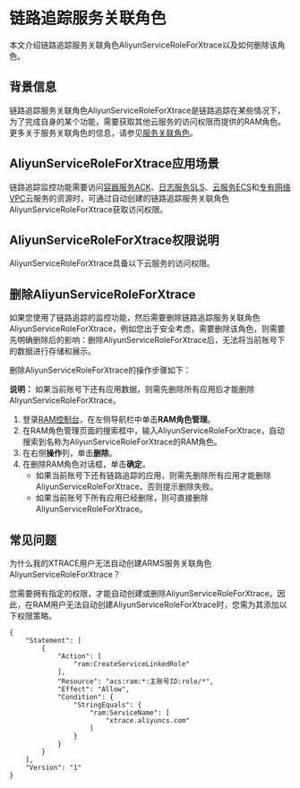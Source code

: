 # 链路追踪服务关联角色

本文介绍链路追踪服务关联角色AliyunServiceRoleForXtrace以及如何删除该角色。

## 背景信息

链路追踪服务关联角色AliyunServiceRoleForXtrace是链路追踪在某些情况下，为了完成自身的某个功能，需要获取其他云服务的访问权限而提供的RAM角色。更多关于服务关联角色的信息，请参见[服务关联角色](/intl.zh-CN/角色管理/服务关联角色.md)。

## AliyunServiceRoleForXtrace应用场景

链路追踪监控功能需要访问[容器服务ACK](https://help.aliyun.com/document_detail/86737.html#concept-cbm-1zc-l2b)、[日志服务SLS](https://help.aliyun.com/document_detail/48869.html#concept-mt2-ykn-vdb)、[云服务ECS](/intl.zh-CN/产品简介/什么是云服务器ECS.md)和[专有网络VPC](https://help.aliyun.com/document_detail/34217.html#concept-kbk-cpz-ndb)云服务的资源时，可通过自动创建的链路追踪服务关联角色AliyunServiceRoleForXtrace获取访问权限。

## AliyunServiceRoleForXtrace权限说明



AliyunServiceRoleForXtrace具备以下云服务的访问权限。

## 删除AliyunServiceRoleForXtrace

如果您使用了链路追踪的监控功能，然后需要删除链路追踪服务关联角色AliyunServiceRoleForXtrace，例如您出于安全考虑，需要删除该角色，则需要先明确删除后的影响：删除AliyunServiceRoleForXtrace后，无法将当前账号下的数据进行存储和展示。

删除AliyunServiceRoleForXtrace的操作步骤如下：

**说明：** 如果当前账号下还有应用数据，则需先删除所有应用后才能删除AliyunServiceRoleForXtrace。

1.  登录[RAM控制台](http://ram.console.aliyun.com/)，在左侧导航栏中单击**RAM角色管理**。
2.  在RAM角色管理页面的搜索框中，输入AliyunServiceRoleForXtrace，自动搜索到名称为AliyunServiceRoleForXtrace的RAM角色。
3.  在右侧**操作**列，单击**删除**。
4.  在删除RAM角色对话框，单击**确定**。
    -   如果当前账号下还有链路追踪的应用，则需先删除所有应用才能删除AliyunServiceRoleForXtrace，否则提示删除失败。
    -   如果当前账号下所有应用已经删除，则可直接删除AliyunServiceRoleForXtrace。

## 常见问题

为什么我的XTRACE用户无法自动创建ARMS服务关联角色AliyunServiceRoleForXtrace？

您需要拥有指定的权限，才能自动创建或删除AliyunServiceRoleForXtrace。因此，在RAM用户无法自动创建AliyunServiceRoleForXtrace时，您需为其添加以下权限策略。

```
{
    "Statement": [
        {
            "Action": [
                "ram:CreateServiceLinkedRole"
            ],
            "Resource": "acs:ram:*:主账号ID:role/*",
            "Effect": "Allow",
            "Condition": {
                "StringEquals": {
                    "ram:ServiceName": [
                        "xtrace.aliyuncs.com"
                    ]
                }
            }
        }
    ],
    "Version": "1"
}
```

